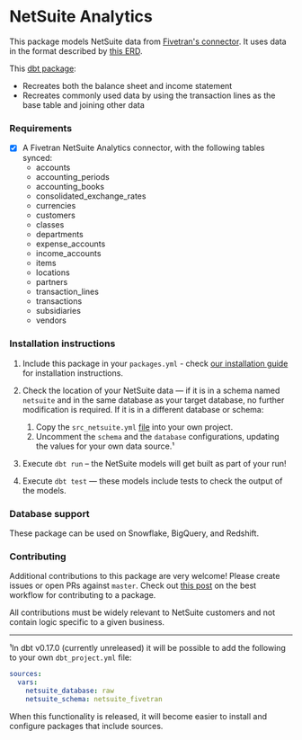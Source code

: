 # NetSuite Analytics

This package models NetSuite data from [Fivetran's connector](https://fivetran.com/docs/applications/netsuite-suiteanalytics). It uses data in the format described by [this ERD](https://docs.google.com/presentation/d/1sgWiu5PMdFdBZgWtQ-aWqrym3dNcZvOtBNKT0q084pI/edit).

This [dbt package](https://docs.getdbt.com/docs/package-management):
* Recreates both the balance sheet and income statement
* Recreates commonly used data by using the transaction lines as the base table and joining other data

### Requirements
- [x] A Fivetran NetSuite Analytics connector, with the following tables synced:
    - accounts
    - accounting_periods
    - accounting_books
    - consolidated_exchange_rates
    - currencies
    - customers
    - classes
    - departments
    - expense_accounts
    - income_accounts
    - items
    - locations
    - partners
    - transaction_lines
    - transactions
    - subsidiaries
    - vendors


### Installation instructions

1. Include this package in your `packages.yml` - check [our installation guide](https://hub.getdbt.com/fivetran/netsuite/latest/)
for installation instructions.

2. Check the location of your NetSuite data — if it is in a schema named `netsuite` and in the same database as your target database, no further modification is required. If it is in a different database or schema:
    1. Copy the `src_netsuite.yml` [file](models/src_netsuite.yml) into your own project.
    2. Uncomment the `schema` and the `database` configurations, updating the values for your own data source.¹

3. Execute `dbt run` – the NetSuite models will get built as part of your run!
4. Execute `dbt test` — these models include tests to check the output of the models.

### Database support
These package can be used on Snowflake, BigQuery, and Redshift.


### Contributing ###

Additional contributions to this package are very welcome! Please create issues
or open PRs against `master`. Check out 
[this post](https://discourse.getdbt.com/t/contributing-to-a-dbt-package/657) 
on the best workflow for contributing to a package.

All contributions must be widely relevant to NetSuite customers and not contain logic specific to a given business.

----
¹In dbt v0.17.0 (currently unreleased) it will be possible to add the following to your own `dbt_project.yml` file:
```yml
sources:
  vars:
    netsuite_database: raw
    netsuite_schema: netsuite_fivetran
```

When this functionality is released, it will become easier to install and configure packages that include sources.
